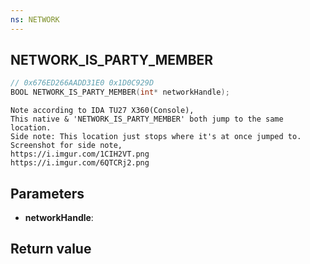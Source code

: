 ```yaml
---
ns: NETWORK
---
```

## NETWORK_IS_PARTY_MEMBER

```c
// 0x676ED266AADD31E0 0x1D0C929D
BOOL NETWORK_IS_PARTY_MEMBER(int* networkHandle);
```

```
Note according to IDA TU27 X360(Console),  
This native & 'NETWORK_IS_PARTY_MEMBER' both jump to the same location.  
Side note: This location just stops where it's at once jumped to.  
Screenshot for side note,   
https://i.imgur.com/1CIH2VT.png
https://i.imgur.com/6QTCRj2.png
```

## Parameters
* **networkHandle**: 

## Return value

